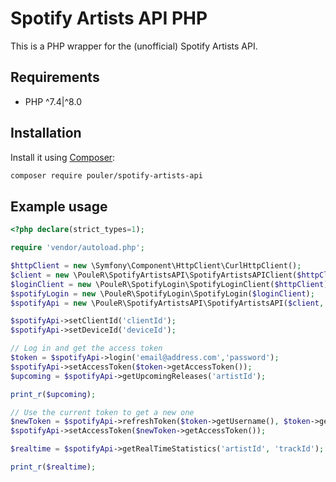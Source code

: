 # Spotify Artists API PHP

This is a PHP wrapper for the (unofficial) Spotify Artists API.

## Requirements
* PHP ^7.4|^8.0

## Installation
Install it using [Composer](https://getcomposer.org/):

```sh
composer require pouler/spotify-artists-api
```

## Example usage
```php
<?php declare(strict_types=1);

require 'vendor/autoload.php';

$httpClient = new \Symfony\Component\HttpClient\CurlHttpClient();
$client = new \PouleR\SpotifyArtistsAPI\SpotifyArtistsAPIClient($httpClient);
$loginClient = new \PouleR\SpotifyLogin\SpotifyLoginClient($httpClient);
$spotifyLogin = new \PouleR\SpotifyLogin\SpotifyLogin($loginClient);
$spotifyApi = new \PouleR\SpotifyArtistsAPI\SpotifyArtistsAPI($client, $spotifyLogin);

$spotifyApi->setClientId('clientId');
$spotifyApi->setDeviceId('deviceId');

// Log in and get the access token
$token = $spotifyApi->login('email@address.com','password');
$spotifyApi->setAccessToken($token->getAccessToken());
$upcoming = $spotifyApi->getUpcomingReleases('artistId');

print_r($upcoming);

// Use the current token to get a new one
$newToken = $spotifyApi->refreshToken($token->getUsername(), $token->getRefreshToken());
$spotifyApi->setAccessToken($newToken->getAccessToken());

$realtime = $spotifyApi->getRealTimeStatistics('artistId', 'trackId');

print_r($realtime);
```
